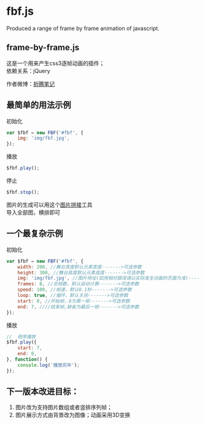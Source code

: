 # fbf.js
Produced a range of frame by frame animation of javascript.
##  frame-by-frame.js
这是一个用来产生css3逐帧动画的插件；  
依赖关系：jQuery

作者微博：[折腾笔记](http://weibo.com/u/1326039884)

## 最简单的用法示例
初始化

```javascript
var $fbf = new FBF('#fbf', {
	img: 'img/fbf.jpg',
});
```
播放

```javascript
$fbf.play();
```
停止

```javascript
$fbf.stop();
```
图片的生成可以用这个[图片拼接](https://github.com/zhetengbiji/img-Splice)工具  
导入全部图，横排即可
## 一个最复杂示例
初始化

```javascript
var $fbf = new FBF('#fbf', {
	width: 200, //舞台宽度默认元素宽度------->可选参数
	height: 300, //舞台高度默认元素高度------->可选参数
	img: 'img/fbf.jpg', //图片地址(如用相对路径请以实际发生动画的页面为准)------------------------------->必填
	frames: 8, //总帧数，默认自动计算------->可选参数
	speed: 100, //帧速，默认0.1秒------->可选参数
	loop: true, //循环，默认关闭------->可选参数
	start: 0, //开始帧，0为第一帧------->可选参数
	end: 7, ////结束帧,缺省为最后一帧------->可选参数
});
```

播放

```javascript
//	倒序播放
$fbf.play({
	start: 7,
	end: 0,
}, function() {
	console.log('播放完毕');
});
```

## 下一版本改进目标：
1. 图片改为支持图片数组或者竖排序列帧；
2. 图片展示方式由背景改为图像；动画采用3D变换
